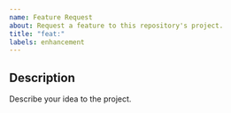 ```yaml
---
name: Feature Request
about: Request a feature to this repository's project.
title: "feat:"
labels: enhancement
---
```


## Description

Describe your idea to the project.
